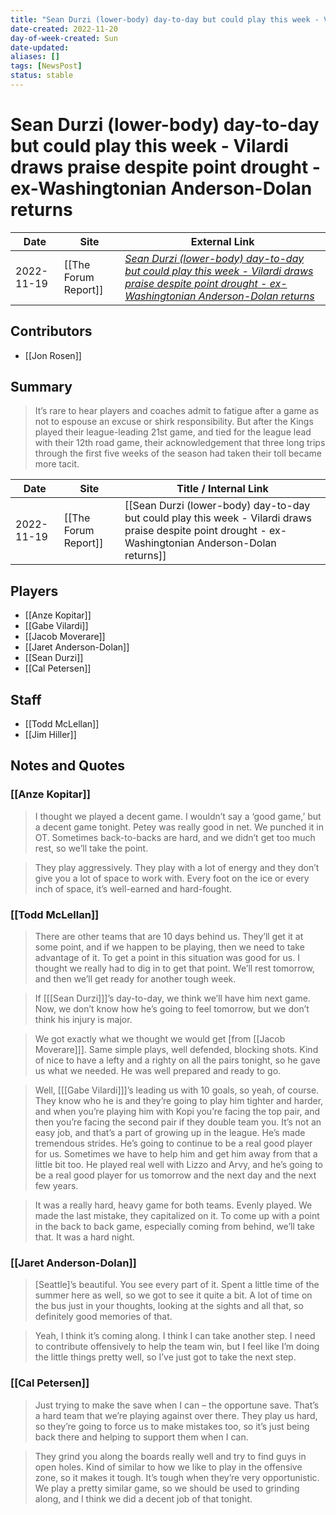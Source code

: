 ```yaml
---
title: "Sean Durzi (lower-body) day-to-day but could play this week - Vilardi draws praise despite point drought - ex-Washingtonian Anderson-Dolan returns"
date-created: 2022-11-20
day-of-week-created: Sun
date-updated: 
aliases: []
tags: [NewsPost]
status: stable
---
```


# Sean Durzi (lower-body) day-to-day but could play this week - Vilardi draws praise despite point drought - ex-Washingtonian Anderson-Dolan returns

| Date       | Site                 | External Link                                                                                                                                                                                                                                                                                                                    |
| ---------- | -------------------- | -------------------------------------------------------------------------------------------------------------------------------------------------------------------------------------------------------------------------------------------------------------------------------------------------------------------------------- |
| 2022-11-19 | [[The Forum Report]] | [*Sean Durzi (lower-body) day-to-day but could play this week - Vilardi draws praise despite point drought - ex-Washingtonian Anderson-Dolan returns*](https://theforumreport.com/sean-durzi-lower-body-day-to-day-but-could-play-this-week-vilardi-draws-praise-despite-point-drought-ex-washingtonian-anderson-dolan-returns/) |

## Contributors
- [[Jon Rosen]]

## Summary
> It’s rare to hear players and coaches admit to fatigue after a game as not to espouse an excuse or shirk responsibility. But after the Kings played their league-leading 21st game, and tied for the league lead with their 12th road game, their acknowledgement that three long trips through the first five weeks of the season had taken their toll became more tacit.

| Date       | Site                 | Title / Internal Link                                                                                                                                  |
| ---------- | -------------------- | ------------------------------------------------------------------------------------------------------------------------------------------------------ |
| 2022-11-19 | [[The Forum Report]] | [[Sean Durzi (lower-body) day-to-day but could play this week - Vilardi draws praise despite point drought - ex-Washingtonian Anderson-Dolan returns]] |

## Players
- [[Anze Kopitar]]
- [[Gabe Vilardi]]
- [[Jacob Moverare]]
- [[Jaret Anderson-Dolan]]
- [[Sean Durzi]]
- [[Cal Petersen]]

## Staff
- [[Todd McLellan]]
- [[Jim Hiller]]

## Notes and Quotes
### [[Anze Kopitar]]
> I thought we played a decent game. I wouldn’t say a ‘good game,’ but a decent game tonight. Petey was really good in net. We punched it in OT. Sometimes back-to-backs are hard, and we didn’t get too much rest, so we’ll take the point.

> They play aggressively. They play with a lot of energy and they don’t give you a lot of space to work with. Every foot on the ice or every inch of space, it’s well-earned and hard-fought.

### [[Todd McLellan]]
> There are other teams that are 10 days behind us. They’ll get it at some point, and if we happen to be playing, then we need to take advantage of it.
> To get a point in this situation was good for us. I thought we really had to dig in to get that point. We’ll rest tomorrow, and then we’ll get ready for another tough week.

> If \[[[Sean Durzi]]]’s day-to-day, we think we’ll have him next game. Now, we don’t know how he’s going to feel tomorrow, but we don’t think his injury is major.

> We got exactly what we thought we would get \[from [[Jacob Moverare]]]. Same simple plays, well defended, blocking shots. Kind of nice to have a lefty and a righty on all the pairs tonight, so he gave us what we needed. He was well prepared and ready to go.

> Well, \[[[Gabe Vilardi]]]’s leading us with 10 goals, so yeah, of course. They know who he is and they’re going to play him tighter and harder, and when you’re playing him with Kopi you’re facing the top pair, and then you’re facing the second pair if they double team you. It’s not an easy job, and that’s a part of growing up in the league. He’s made tremendous strides. He’s going to continue to be a real good player for us. Sometimes we have to help him and get him away from that a little bit too. He played real well with Lizzo and Arvy, and he’s going to be a real good player for us tomorrow and the next day and the next few years.

> It was a really hard, heavy game for both teams. Evenly played. We made the last mistake, they capitalized on it. To come up with a point in the back to back game, especially coming from behind, we’ll take that. It was a hard night.

### [[Jaret Anderson-Dolan]]
> \[Seattle]’s beautiful. You see every part of it. Spent a little time of the summer here as well, so we got to see it quite a bit. A lot of time on the bus just in your thoughts, looking at the sights and all that, so definitely good memories of that.

> Yeah, I think it’s coming along. I think I can take another step. I need to contribute offensively to help the team win, but I feel like I’m doing the little things pretty well, so I’ve just got to take the next step.

### [[Cal Petersen]]
> Just trying to make the save when I can – the opportune save. That’s a hard team that we’re playing against over there. They play us hard, so they’re going to force us to make mistakes too, so it’s just being back there and helping to support them when I can.

> They grind you along the boards really well and try to find guys in open holes. Kind of similar to how we like to play in the offensive zone, so it makes it tough. It’s tough when they’re very opportunistic. We play a pretty similar game, so we should be used to grinding along, and I think we did a decent job of that tonight.